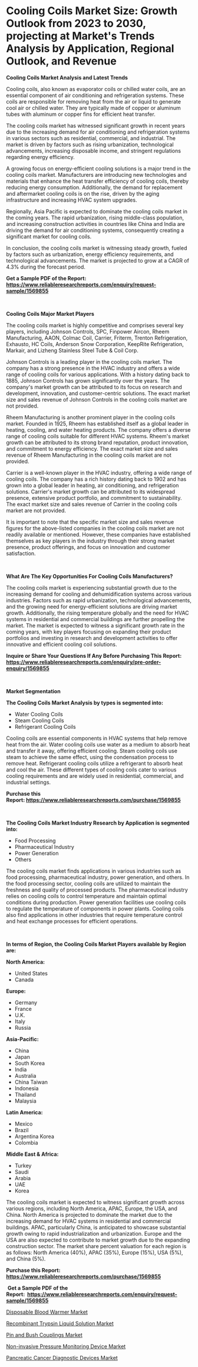 <p><h1>Cooling Coils Market Size: Growth Outlook from 2023 to 2030, projecting at Market's Trends Analysis by Application, Regional Outlook, and Revenue</h1></p><p><strong>Cooling Coils Market Analysis and Latest Trends</strong></p>
<p><p>Cooling coils, also known as evaporator coils or chilled water coils, are an essential component of air conditioning and refrigeration systems. These coils are responsible for removing heat from the air or liquid to generate cool air or chilled water. They are typically made of copper or aluminum tubes with aluminum or copper fins for efficient heat transfer.</p><p>The cooling coils market has witnessed significant growth in recent years due to the increasing demand for air conditioning and refrigeration systems in various sectors such as residential, commercial, and industrial. The market is driven by factors such as rising urbanization, technological advancements, increasing disposable income, and stringent regulations regarding energy efficiency.</p><p>A growing focus on energy-efficient cooling solutions is a major trend in the cooling coils market. Manufacturers are introducing new technologies and materials that enhance the heat transfer efficiency of cooling coils, thereby reducing energy consumption. Additionally, the demand for replacement and aftermarket cooling coils is on the rise, driven by the aging infrastructure and increasing HVAC system upgrades.</p><p>Regionally, Asia Pacific is expected to dominate the cooling coils market in the coming years. The rapid urbanization, rising middle-class population, and increasing construction activities in countries like China and India are driving the demand for air conditioning systems, consequently creating a significant market for cooling coils.</p><p>In conclusion, the cooling coils market is witnessing steady growth, fueled by factors such as urbanization, energy efficiency requirements, and technological advancements. The market is projected to grow at a CAGR of 4.3% during the forecast period.</p></p>
<p><strong>Get a Sample PDF of the Report:&nbsp; <a href="https://www.reliableresearchreports.com/enquiry/request-sample/1569855">https://www.reliableresearchreports.com/enquiry/request-sample/1569855</a></strong></p>
<p>&nbsp;</p>
<p><strong>Cooling Coils Major Market Players</strong></p>
<p><p>The cooling coils market is highly competitive and comprises several key players, including Johnson Controls, SPC, Finpower Aircon, Rheem Manufacturing, AAON, Colmac Coil, Carrier, Friterm, Trenton Refrigeration, Exhausto, HC Coils, Anderson Snow Corporation, KeepRite Refrigeration, Markair, and Lizheng Stainless Steel Tube & Coil Corp.</p><p>Johnson Controls is a leading player in the cooling coils market. The company has a strong presence in the HVAC industry and offers a wide range of cooling coils for various applications. With a history dating back to 1885, Johnson Controls has grown significantly over the years. The company's market growth can be attributed to its focus on research and development, innovation, and customer-centric solutions. The exact market size and sales revenue of Johnson Controls in the cooling coils market are not provided.</p><p>Rheem Manufacturing is another prominent player in the cooling coils market. Founded in 1925, Rheem has established itself as a global leader in heating, cooling, and water heating products. The company offers a diverse range of cooling coils suitable for different HVAC systems. Rheem's market growth can be attributed to its strong brand reputation, product innovation, and commitment to energy efficiency. The exact market size and sales revenue of Rheem Manufacturing in the cooling coils market are not provided.</p><p>Carrier is a well-known player in the HVAC industry, offering a wide range of cooling coils. The company has a rich history dating back to 1902 and has grown into a global leader in heating, air conditioning, and refrigeration solutions. Carrier's market growth can be attributed to its widespread presence, extensive product portfolio, and commitment to sustainability. The exact market size and sales revenue of Carrier in the cooling coils market are not provided.</p><p>It is important to note that the specific market size and sales revenue figures for the above-listed companies in the cooling coils market are not readily available or mentioned. However, these companies have established themselves as key players in the industry through their strong market presence, product offerings, and focus on innovation and customer satisfaction.</p></p>
<p>&nbsp;</p>
<p><strong>What Are The Key Opportunities For Cooling Coils Manufacturers?</strong></p>
<p><p>The cooling coils market is experiencing substantial growth due to the increasing demand for cooling and dehumidification systems across various industries. Factors such as rapid urbanization, technological advancements, and the growing need for energy-efficient solutions are driving market growth. Additionally, the rising temperature globally and the need for HVAC systems in residential and commercial buildings are further propelling the market. The market is expected to witness a significant growth rate in the coming years, with key players focusing on expanding their product portfolios and investing in research and development activities to offer innovative and efficient cooling coil solutions.</p></p>
<p><strong>Inquire or Share Your Questions If Any Before Purchasing This Report: <a href="https://www.reliableresearchreports.com/enquiry/pre-order-enquiry/1569855">https://www.reliableresearchreports.com/enquiry/pre-order-enquiry/1569855</a></strong></p>
<p>&nbsp;</p>
<p><strong>Market Segmentation</strong></p>
<p><strong>The Cooling Coils Market Analysis by types is segmented into:</strong></p>
<p><ul><li>Water Cooling Coils</li><li>Steam Cooling Coils</li><li>Refrigerant Cooling Coils</li></ul></p>
<p><p>Cooling coils are essential components in HVAC systems that help remove heat from the air. Water cooling coils use water as a medium to absorb heat and transfer it away, offering efficient cooling. Steam cooling coils use steam to achieve the same effect, using the condensation process to remove heat. Refrigerant cooling coils utilize a refrigerant to absorb heat and cool the air. These different types of cooling coils cater to various cooling requirements and are widely used in residential, commercial, and industrial settings.</p></p>
<p><strong>Purchase this Report:&nbsp;<a href="https://www.reliableresearchreports.com/purchase/1569855">https://www.reliableresearchreports.com/purchase/1569855</a></strong></p>
<p>&nbsp;</p>
<p><strong>The Cooling Coils Market Industry Research by Application is segmented into:</strong></p>
<p><ul><li>Food Processing</li><li>Pharmaceutical Industry</li><li>Power Generation</li><li>Others</li></ul></p>
<p><p>The cooling coils market finds applications in various industries such as food processing, pharmaceutical industry, power generation, and others. In the food processing sector, cooling coils are utilized to maintain the freshness and quality of processed products. The pharmaceutical industry relies on cooling coils to control temperature and maintain optimal conditions during production. Power generation facilities use cooling coils to regulate the temperature of components in power plants. Cooling coils also find applications in other industries that require temperature control and heat exchange processes for efficient operations.</p></p>
<p>&nbsp;</p>
<p><strong>In terms of Region, the Cooling Coils Market Players available by Region are:</strong></p>
<p>
    <p> <strong> North America: </strong>
        <ul>
            <li>United States</li>
            <li>Canada</li>
        </ul>
        </p> 
    <p> <strong> Europe: </strong>
        <ul>
            <li>Germany</li>
            <li>France</li>
            <li>U.K.</li>
            <li>Italy</li>
            <li>Russia</li>
        </ul>
        </p> 
    <p> <strong> Asia-Pacific: </strong>
        <ul>
            <li>China</li>
            <li>Japan</li>
            <li>South Korea</li>
            <li>India</li>
            <li>Australia</li>
            <li>China Taiwan</li>
            <li>Indonesia</li>
            <li>Thailand</li>
            <li>Malaysia</li>
        </ul>
        </p> 
    <p> <strong> Latin America: </strong>
        <ul>
            <li>Mexico</li>
            <li>Brazil</li>
            <li>Argentina Korea</li>
            <li>Colombia</li>
        </ul>
        </p> 
    <p> <strong> Middle East & Africa: </strong>
        <ul>
            <li>Turkey</li>
            <li>Saudi</li>
            <li>Arabia</li>
            <li>UAE</li>
            <li>Korea</li>
        </ul>
    </p>
    </p>
<p><p>The cooling coils market is expected to witness significant growth across various regions, including North America, APAC, Europe, the USA, and China. North America is projected to dominate the market due to the increasing demand for HVAC systems in residential and commercial buildings. APAC, particularly China, is anticipated to showcase substantial growth owing to rapid industrialization and urbanization. Europe and the USA are also expected to contribute to market growth due to the expanding construction sector. The market share percent valuation for each region is as follows: North America (40%), APAC (35%), Europe (15%), USA (5%), and China (5%).</p></p>
<p><strong>Purchase this Report: <a href="https://www.reliableresearchreports.com/purchase/1569855">https://www.reliableresearchreports.com/purchase/1569855</a></strong></p>
<p>&nbsp;<strong>Get a Sample PDF of the Report:&nbsp;&nbsp;<a href="https://www.reliableresearchreports.com/enquiry/request-sample/1569855">https://www.reliableresearchreports.com/enquiry/request-sample/1569855</a></strong></p>
<p><strong></strong></p>
<p><p><a href="https://www.linkedin.com/pulse/disposable-blood-warmer-market-size-share-global-analysis-rcntc/">Disposable Blood Warmer Market</a></p><p><a href="https://medium.com/@loririce03/recombinant-trypsin-liquid-solution-market-size-and-market-trends-complete-industry-overview-2023-56c300667f23">Recombinant Trypsin Liquid Solution Market</a></p><p><a href="https://github.com/GroverBarry/Market-Research-Report-List-2/blob/main/pin-and-bush-couplings-market.md">Pin and Bush Couplings Market</a></p><p><a href="https://www.linkedin.com/pulse/decoding-non-invasive-pressure-monitoring-device-market-deep-ltc1c/">Non-invasive Pressure Monitoring Device Market</a></p><p><a href="https://medium.com/@catherinemartinez15/pancreatic-cancer-diagnostic-devices-market-insights-into-market-cagr-market-trends-and-growth-536d68ed511b">Pancreatic Cancer Diagnostic Devices Market</a></p></p>